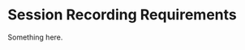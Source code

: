 [title]: # (Session Recording Requirements)
[tags]: # (XXX)
[priority]: # (5274)
# Session Recording Requirements
Something here.
